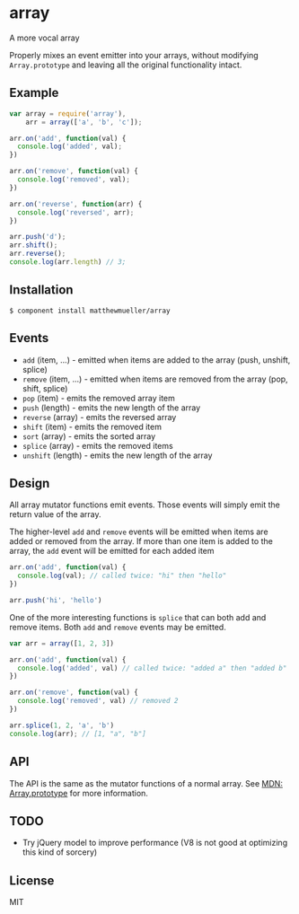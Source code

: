 # array

A more vocal array

Properly mixes an event emitter into your arrays, without modifying `Array.prototype` and leaving all the original functionality intact.

## Example

```js
var array = require('array'),
    arr = array(['a', 'b', 'c']);

arr.on('add', function(val) {
  console.log('added', val);
})

arr.on('remove', function(val) {
  console.log('removed', val);
})

arr.on('reverse', function(arr) {
  console.log('reversed', arr);
})

arr.push('d');
arr.shift();
arr.reverse();
console.log(arr.length) // 3;
```

## Installation

    $ component install matthewmueller/array

## Events

* `add` (item, ...) - emitted when items are added to the array (push, unshift, splice)
* `remove` (item, ...) - emitted when items are removed from the array (pop, shift, splice)
* `pop` (item) - emits the removed array item
* `push` (length) - emits the new length of the array
* `reverse` (array) - emits the reversed array
* `shift` (item) - emits the removed item
* `sort` (array) - emits the sorted array
* `splice` (array) - emits the removed items
* `unshift` (length) - emits the new length of the array

## Design

All array mutator functions emit events. Those events will simply emit the return value of the array.

The higher-level `add` and `remove` events will be emitted when items are added or removed from the array. If more than one item is added to the array, the `add` event will be emitted for each added item

```js
arr.on('add', function(val) {
  console.log(val); // called twice: "hi" then "hello"
})

arr.push('hi', 'hello')
```

One of the more interesting functions is `splice` that can both add and remove items. Both `add` and `remove` events may be emitted.

```js
var arr = array([1, 2, 3])

arr.on('add', function(val) {
  console.log('added', val) // called twice: "added a" then "added b"
})

arr.on('remove', function(val) {
  console.log('removed', val) // removed 2
})

arr.splice(1, 2, 'a', 'b')
console.log(arr); // [1, "a", "b"]
```

## API

The API is the same as the mutator functions of a normal array. See [MDN: Array.prototype](https://developer.mozilla.org/en-US/docs/JavaScript/Reference/Global_Objects/Array/prototype#Mutator_methods) for more information.

## TODO

* Try jQuery model to improve performance (V8 is not good at optimizing this kind of sorcery)

## License

  MIT
